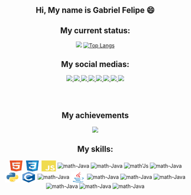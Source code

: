 <div align="center"> 
  <h2>Hi, My name is Gabriel Felipe 😄</h2>
<!--Mostra o Github status-->
  
## My current status:

<img style="width: 430px;" src="https://github-readme-stats-sigma-five.vercel.app/api?username=gabrielf3lip3&show_icons=true&theme=radical"> [![Top Langs](https://github-readme-stats-sigma-five.vercel.app/api/top-langs/?username=gabrielf3lip3&layout=compact&theme=radical)](https://github.com/anuraghazra/github-readme-stats)

<!--Social medias -->
## My social medias:

<a href="https://www.linkedin.com/in/gabrielf3lip3">
<img src="https://img.shields.io/badge/Linkedin-1DA1F2?style=for-the-badge&logo=linkedin&logoColor=white">
</a>
<a href="https://www.twitter.com/mathsstack">
<img src="https://img.shields.io/badge/Twitter-1DA1F2?style=for-the-badge&logo=twitter&logoColor=white">
</a>
<a href="https://www.instagram.com/gabrielf3lip3/">
<img src="https://img.shields.io/badge/Instagram-E4405F?style=for-the-badge&logo=instagram&logoColor=white">
</a>
<a href="https:/www.facebook.com/gabrielf3lip3">
<img src="https://img.shields.io/badge/Facebook-1DA1F2?style=for-the-badge&logo=facebook&logoColor=white">
</a>
<a href="https://www.reddit.com/user/gabrielf3lip3">
<img src="https://img.shields.io/badge/Reddit-FF5700?style=for-the-badge&logo=reddit&logoColor=white">
</a>
<a href="https://stackoverflow.com/users/22279542/gabriel-felipe">
<img src="https://img.shields.io/badge/Stackoverflow-FF5700?style=for-the-badge&logo=stackoverflow&logoColor=white">
</a>
<a href="https://www.tabnews.com.br/gabrielfelipe">
<img src="https://img.shields.io/badge/TabNews-000000?style=for-the-badge&logo=stackoverflow&logoColor=white">
</a>
<a href="https://codepen.io/mathstack">
<img src="https://img.shields.io/badge/Codepen-000000?style=for-the-badge&logo=codepen&logoColor=white">
</a>

<br><br>
 
<!-- Conquistas -->

## My achievements

<p align="center">
  <img src="https://github-profile-trophy.vercel.app/?username=gabrielf3lip3&theme=dracula&row=2&no-bg=true&column=3&margin-w=15&margin-h=15" />
</p>
<!-- Skills -->

## My skills:

<img align="center" alt="math-HTML" height="30" width="40" src="https://raw.githubusercontent.com/devicons/devicon/master/icons/html5/html5-original.svg">
  <img align="center" alt="math-CSS" height="30" width="40" src="https://raw.githubusercontent.com/devicons/devicon/master/icons/css3/css3-original.svg">
  <img align="center" alt="math'Js" height="30" width="40" src="https://raw.githubusercontent.com/devicons/devicon/master/icons/javascript/javascript-plain.svg">
  <img align="center" alt="math-Java" height="30" width="40" src="https://icongr.am/devicon/nodejs-original.svg?size=128">
  <img align="center" alt="math-Java" height="30" width="40" src="https://icongr.am/devicon/jquery-original.svg?size=128">
  <img align="center" alt="math'Js" height="30" width="40" src="https://icongr.am/devicon/angularjs-original.svg?size=128&color=currentColor">
  <img align="center" alt="math-Java" height="30" width="40" src="https://icongr.am/devicon/bootstrap-plain.svg?size=128&color=dc8add">
  <img align="center" alt="math-Python" height="30" width="40" src="https://raw.githubusercontent.com/devicons/devicon/master/icons/python/python-original.svg">
  <img align="center" alt="math-C" height="30" width="40" src="https://raw.githubusercontent.com/devicons/devicon/master/icons/c/c-original.svg">
  <img align="center" alt="math-Java" height="30" width="40" src="https://icongr.am/devicon/cplusplus-original.svg?size=128">
  <img align="center" alt="math-Java" height="30" width="40" src="https://raw.githubusercontent.com/devicons/devicon/master/icons/java/java-original.svg">
  <img align="center" alt="math-Java" height="30" width="40" src="https://icongr.am/devicon/git-original.svg?size=128">
  <img align="center" alt="math-Java" height="30" width="40" src="https://icongr.am/devicon/linux-plain.svg?size=128&color=ffffff">
  <img align="center" alt="math-Java" height="30" width="40" src="https://icongr.am/devicon/php-original.svg?size=128">
  <img align="center" alt="math-Java" height="30" width="40" src="https://icongr.am/devicon/apache-original.svg?size=128&color=currentColor">
  <img align="center" alt="math-Java" height="30" width="40" src="https://icongr.am/devicon/vim-original.svg?size=128">
  <img align="center" alt="math-Java" height="30" width="40" src="https://icongr.am/devicon/visualstudio-plain.svg?size=128&color=62a0ea">
  <br><br><br>
</div>

